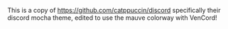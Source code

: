 This is a copy of https://github.com/catppuccin/discord specifically their discord mocha theme, edited to use the mauve colorway with VenCord!
